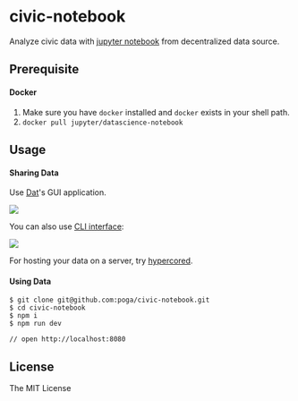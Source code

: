 # civic-notebook

Analyze civic data with [jupyter notebook](https://jupyter.org/) from decentralized data source.

## Prerequisite

#### Docker

1. Make sure you have `docker` installed and `docker` exists in your shell path.
2. `docker pull jupyter/datascience-notebook`

## Usage

#### Sharing Data

Use [Dat](//datproject.org)'s GUI application.

![](./dat.png)

You can also use [CLI interface](https://github.com/datproject/dat):

![](./dat-cli.png)

For hosting your data on a server, try [hypercored](https://github.com/mafintosh/hypercored).


#### Using Data

```
$ git clone git@github.com:poga/civic-notebook.git
$ cd civic-notebook
$ npm i
$ npm run dev

// open http://localhost:8080
```

## License

The MIT License
